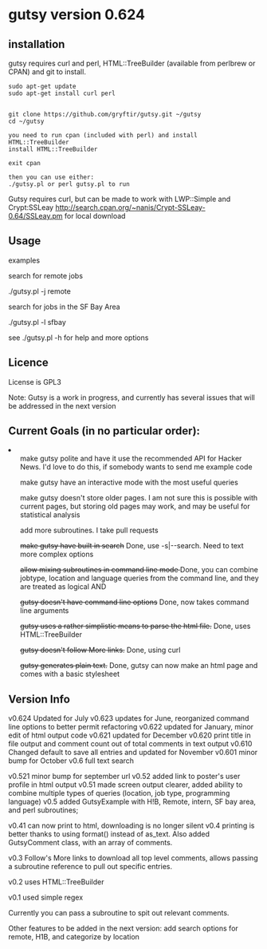 gutsy version 0.624
=====

installation
-----------

gutsy requires curl and perl, HTML::TreeBuilder (available from perlbrew or CPAN) and git to install.

    sudo apt-get update
    sudo apt-get install curl perl
    
    
    git clone https://github.com/gryftir/gutsy.git ~/gutsy
    cd ~/gutsy
    
    you need to run cpan (included with perl) and install HTML::TreeBuilder 
    install HTML::TreeBuilder 
    
    exit cpan
    
    then you can use either:
    ./gutsy.pl or perl gutsy.pl to run
    


Gutsy requires curl, but can be made to work with LWP::Simple and Crypt:SSLeay http://search.cpan.org/~nanis/Crypt-SSLeay-0.64/SSLeay.pm for local download

Usage
------

examples

search for remote jobs

./gutsy.pl -j remote

search for jobs in the SF Bay Area

./gutsy.pl -l sfbay

see ./gutsy.pl -h for help and more options

Licence
--------

License is GPL3

Note: Gutsy is a work in progress, and currently has several issues that will be addressed in the next version

Current Goals (in no particular order):
-----------------------------------

<li>
<ul>make gutsy polite and have it use the recommended API for Hacker News.  I'd love to do this, if somebody wants to send me example code</ul>
<ul>make gutsy  have an interactive mode with the most useful queries</ul>
<ul>make gutsy doesn't store older pages.  I am not sure this is possible with current pages, but storing old pages may work, and may be useful for statistical analysis</ul>
<ul>add more subroutines.  I take pull requests</ul>


<ul><del>make gutsy have built in search</del> Done, use -s|--search. Need to text more complex options</ul>
<ul><del>allow mixing subroutines in command line mode </del> Done, you can combine jobtype, location and language queries from the command line, and they are treated as logical AND </ul>
<ul><del>gutsy doesn't have command line options</del> Done, now takes command line arguments</ul>
<ul><del>gutsy uses a rather simplistic means to parse the html file.</del> Done, uses HTML::TreeBuilder</ul>
<ul><del>gutsy doesn't follow More links.</del> Done, using curl </ul>
<ul><del>gutsy generates plain text.</del> Done, gutsy can now make an html page and comes with a basic stylesheet</ul>



</li>

Version Info
-------
v0.624 Updated for July
v0.623 updates for June, reorganized command line options to better permit refactoring
v0.622 updated for January, minor edit of html output code
v0.621 updated for December
v0.620 print title in file output and comment count out of total comments in text output
v0.610 Changed default to save all entries and updated for November
v0.601 minor bump for October
v0.6 full text search

v0.521 minor bump for september url
v0.52 added link to poster's user profile in html output
v0.51 made screen output clearer, added ability to combine multiple types of queries (location, job type, programming language)
v0.5 added GutsyExample with H!B, Remote, intern, SF bay area, and perl subroutines;

v0.41 can now print to html, downloading is no longer silent
v0.4 printing is better thanks to using format() instead of as_text.  Also added GutsyComment class, with an array of comments.

v0.3 Follow's More links to download all top level comments, allows passing a subroutine reference to pull out specific entries.

v0.2 uses HTML::TreeBuilder

v0.1 used simple regex




Currently you can pass a subroutine to spit out relevant comments.

Other features to be added in the next version: 
add search options for remote, H1B, and categorize by location


